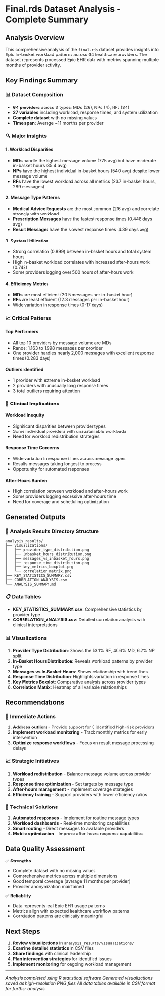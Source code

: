 # Final.rds Dataset Analysis - Complete Summary

## Analysis Overview

This comprehensive analysis of the `final.rds` dataset provides insights into Epic in-basket workload patterns across 64 healthcare providers. The dataset represents processed Epic EHR data with metrics spanning multiple months of provider activity.

## Key Findings Summary

### 📊 Dataset Composition
- **64 providers** across 3 types: MDs (26), NPs (4), RFs (34)
- **27 variables** including workload, response times, and system utilization
- **Complete dataset** with no missing values
- **Time span**: Average ~11 months per provider

### 🔍 Major Insights

#### 1. **Workload Disparities**
- **MDs** handle the highest message volume (775 avg) but have moderate in-basket hours (35.4 avg)
- **NPs** have the highest individual in-basket hours (54.0 avg) despite lower message volume
- **RFs** have the lowest workload across all metrics (23.7 in-basket hours, 289 messages)

#### 2. **Message Type Patterns**
- **Medical Advice Requests** are the most common (216 avg) and correlate strongly with workload
- **Prescription Messages** have the fastest response times (0.448 days avg)
- **Result Messages** have the slowest response times (4.39 days avg)

#### 3. **System Utilization**
- Strong correlation (0.899) between in-basket hours and total system hours
- High in-basket workload correlates with increased after-hours work (0.748)
- Some providers logging over 500 hours of after-hours work

#### 4. **Efficiency Metrics**
- **MDs** are most efficient (20.5 messages per in-basket hour)
- **RFs** are least efficient (12.3 messages per in-basket hour)
- Wide variation in response times (0-17 days)

### 📈 Critical Patterns

#### Top Performers
- All top 10 providers by message volume are MDs
- Range: 1,163 to 1,998 messages per provider
- One provider handles nearly 2,000 messages with excellent response times (0.283 days)

#### Outliers Identified
- 1 provider with extreme in-basket workload
- 2 providers with unusually long response times
- 3 total outliers requiring attention

### 🎯 Clinical Implications

#### Workload Inequity
- Significant disparities between provider types
- Some individual providers with unsustainable workloads
- Need for workload redistribution strategies

#### Response Time Concerns
- Wide variation in response times across message types
- Results messages taking longest to process
- Opportunity for automated responses

#### After-Hours Burden
- High correlation between workload and after-hours work
- Some providers logging excessive after-hours time
- Need for coverage and scheduling optimization

## Generated Outputs

### 📁 Analysis Results Directory Structure
```
analysis_results/
├── visualizations/
│   ├── provider_type_distribution.png
│   ├── inbasket_hours_distribution.png
│   ├── messages_vs_inbasket_hours.png
│   ├── response_time_distribution.png
│   ├── key_metrics_boxplot.png
│   └── correlation_matrix.png
├── KEY_STATISTICS_SUMMARY.csv
├── CORRELATION_ANALYSIS.csv
└── ANALYSIS_SUMMARY.md
```

### 📋 Data Tables
- **KEY_STATISTICS_SUMMARY.csv**: Comprehensive statistics by provider type
- **CORRELATION_ANALYSIS.csv**: Detailed correlation analysis with clinical interpretations

### 📊 Visualizations
1. **Provider Type Distribution**: Shows the 53.1% RF, 40.6% MD, 6.2% NP split
2. **In-Basket Hours Distribution**: Reveals workload patterns by provider type
3. **Messages vs In-Basket Hours**: Shows relationship with trend lines
4. **Response Time Distribution**: Highlights variation in response times
5. **Key Metrics Boxplot**: Comparative analysis across provider types
6. **Correlation Matrix**: Heatmap of all variable relationships

## Recommendations

### 🎯 Immediate Actions
1. **Address outliers** - Provide support for 3 identified high-risk providers
2. **Implement workload monitoring** - Track monthly metrics for early intervention
3. **Optimize response workflows** - Focus on result message processing delays

### 📈 Strategic Initiatives
1. **Workload redistribution** - Balance message volume across provider types
2. **Response time optimization** - Set targets by message type
3. **After-hours management** - Implement coverage strategies
4. **Efficiency training** - Support providers with lower efficiency ratios

### 🔧 Technical Solutions
1. **Automated responses** - Implement for routine message types
2. **Workload dashboards** - Real-time monitoring capabilities
3. **Smart routing** - Direct messages to available providers
4. **Mobile optimization** - Improve after-hours response capabilities

## Data Quality Assessment

✅ **Strengths**
- Complete dataset with no missing values
- Comprehensive metrics across multiple dimensions
- Good temporal coverage (average 11 months per provider)
- Provider anonymization maintained

✅ **Reliability**
- Data represents real Epic EHR usage patterns
- Metrics align with expected healthcare workflow patterns
- Correlation patterns are clinically meaningful

## Next Steps

1. **Review visualizations** in `analysis_results/visualizations/`
2. **Examine detailed statistics** in CSV files
3. **Share findings** with clinical leadership
4. **Plan intervention strategies** for identified issues
5. **Implement monitoring** for ongoing workload management

---

*Analysis completed using R statistical software*
*Generated visualizations saved as high-resolution PNG files*
*All data tables available in CSV format for further analysis*
